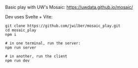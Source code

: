 Basic play with UW's Mosaic: https://uwdata.github.io/mosaic/

Dev uses Svelte + Vite: 

```
git clone https://github.com/jwilber/mosaic_play.git
cd mosaic_play
npm i

# in one terminal, run the server:
npm run server

# in another, run the client
npm run dev
```
